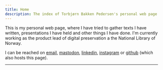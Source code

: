 ```yaml
---
title: Home
description: The index of Torbjørn Bakken Pedersen's personal web page. 
---
```

<!-- <img src="avatar.gif" style="max-width:15%;min-width:25px;float:right;clip-path: circle();" alt="Torbjørn waving" /> -->

This is my personal web page, where I have tried to gather texts I have written, presentations I have held and other things I have done. I'm currently working as the product lead of digital preservation a the National Library of Norway. 

I can be reached on [email](mailto:tbp@tuta.io), [mastodon](https://digipres.club/@tbp), [linkedin](https://www.linkedin.com/in/torbjørn-pedersen-57617b227), [instagram](https://www.instagram.com/filmarkivar) or [github](https://github.com/torbjornbp) (which also hosts this page).  

---